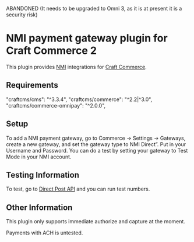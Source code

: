 ABANDONED (It needs to be upgraded to Omni 3, as it is at present it is a security risk)

NMI payment gateway plugin for Craft Commerce 2
=======================

This plugin provides [NMI](https://www.networkmerchants.com/) integrations for [Craft Commerce](https://craftcommerce.com/).

## Requirements

"craftcms/cms": "^3.3.4",
"craftcms/commerce": "^2.2|^3.0",
"craftcms/commerce-omnipay": "^2.0.0",

## Setup

To add a NMI payment gateway, go to Commerce → Settings → Gateways, create a new gateway, and set the gateway type to NMI Direct”.
Put in your Username and Password. You can do a test by setting your gateway to Test Mode in your NMI account.

## Testing Information

To test, go to [Direct Post API](https://secure.networkmerchants.com/gw/merchants/resources/integration/integration_portal.php#testing_information) and you can run test numbers.

## Other Information

This plugin only supports immediate authorize and capture at the moment. 

Payments with ACH is untested.
